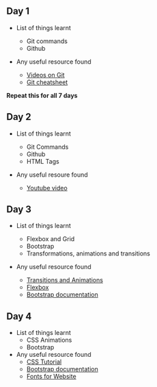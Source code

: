 ## Day 1
- List of things learnt
    - Git commands 
    - Github

- Any useful resource found
    - <a href="https://git-scm.com/videos">Videos on Git</a>
    - <a href="https://github.github.com/training-kit/downloads/github-git-cheat-sheet.pdf">Git cheatsheet</a> 

**Repeat this for all 7 days**
## Day 2
- List of things learnt
    - Git Commands
    - Github
    - HTML Tags
    
- Any useful resoure found
    - <a href="https://www.youtube.com/watch?v=SWYqp7iY_Tc">Youtube video</a>

## Day 3
- List of things learnt
    - Flexbox and Grid
    - Bootstrap
    - Transformations, animations and transitions

- Any useful resource found
    - <a href="https://www.youtube.com/watch?v=zHUpx90NerM&list=PLillGF-RfqbYeckUaD1z6nviTp31GLTH8&index=50">Transitions and Animations</a>
    - <a href="https://www.youtube.com/watch?v=JJSoEo8JSnca">Flexbox</a>
    - <a href="https://getbootstrap.com/docs/4.5/getting-started/introduction/">Bootstrap documentation</a>

## Day 4
- List of things learnt
    - CSS Animations
    - Bootstrap
- Any useful resource found
    - <a href="https://www.w3schools.com/css/">CSS Tutorial</a>
    - <a href="https://getbootstrap.com/docs/4.5/getting-started/introduction/">Bootstrap documentation</a>
    - <a href="https://www.reliablepsd.com/ultimate-google-font-pairings/">Fonts for Website</a>
